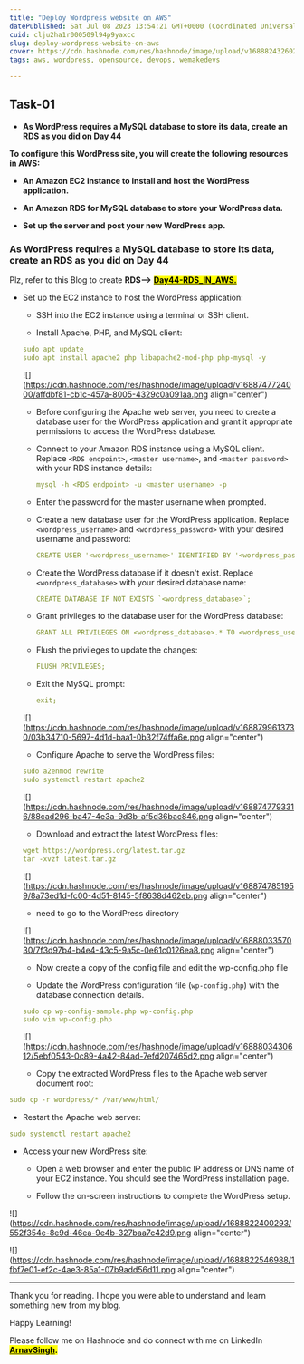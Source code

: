```yaml
---
title: "Deploy Wordpress website on AWS"
datePublished: Sat Jul 08 2023 13:54:21 GMT+0000 (Coordinated Universal Time)
cuid: clju2ha1r000509l94p9yaxcc
slug: deploy-wordpress-website-on-aws
cover: https://cdn.hashnode.com/res/hashnode/image/upload/v1688824326026/d0a36e7f-91e9-419d-b9b9-f771da70ded3.png
tags: aws, wordpress, opensource, devops, wemakedevs

---
```


## Task-01

* **As WordPress requires a MySQL database to store its data, create an RDS as you did on Day 44**
    

**To configure this WordPress site, you will create the following resources in AWS:**

* **An Amazon EC2 instance to install and host the WordPress application.**
    
* **An Amazon RDS for MySQL database to store your WordPress data.**
    
* **Set up the server and post your new WordPress app.**
    

### **As WordPress requires a MySQL database to store its data, create an RDS as you did on Day 44**

Plz, refer to this Blog to create **RDS--&gt;** [**<mark>Day44-RDS_IN_AWS.</mark>**](https://arnavdevops.hashnode.dev/relational-database-service-in-aws)

* Set up the EC2 instance to host the WordPress application:
    
    * SSH into the EC2 instance using a terminal or SSH client.
        
    * Install Apache, PHP, and MySQL client:
        
    
    ```yaml
    sudo apt update
    sudo apt install apache2 php libapache2-mod-php php-mysql -y
    ```
    
    ![](https://cdn.hashnode.com/res/hashnode/image/upload/v1688747724000/affdbf81-cb1c-457a-8005-4329c0a091aa.png align="center")
    
    * Before configuring the Apache web server, you need to create a database user for the WordPress application and grant it appropriate permissions to access the WordPress database.
        
    * Connect to your Amazon RDS instance using a MySQL client. Replace `<RDS endpoint>`, `<master username>`, and `<master password>` with your RDS instance details:
        
        ```yaml
        mysql -h <RDS endpoint> -u <master username> -p
        ```
        
    * Enter the password for the master username when prompted.
        
    * Create a new database user for the WordPress application. Replace `<wordpress_username>` and `<wordpress_password>` with your desired username and password:
        
        ```yaml
        CREATE USER '<wordpress_username>' IDENTIFIED BY '<wordpress_password>';
        ```
        
    * Create the WordPress database if it doesn't exist. Replace `<wordpress_database>` with your desired database name:
        
        ```yaml
        CREATE DATABASE IF NOT EXISTS `<wordpress_database>`;
        ```
        
    * Grant privileges to the database user for the WordPress database:
        
        ```yaml
        GRANT ALL PRIVILEGES ON <wordpress_database>.* TO <wordpress_username>;
        ```
        
    * Flush the privileges to update the changes:
        
        ```yaml
        FLUSH PRIVILEGES;
        ```
        
    * Exit the MySQL prompt:
        
        ```yaml
        exit;
        ```
        
    
    ![](https://cdn.hashnode.com/res/hashnode/image/upload/v1688799613730/03b34710-5697-4d1d-baa1-0b32f74ffa6e.png align="center")
    
    * Configure Apache to serve the WordPress files:
        
    
    ```yaml
    sudo a2enmod rewrite
    sudo systemctl restart apache2
    ```
    
    ![](https://cdn.hashnode.com/res/hashnode/image/upload/v1688747793316/88cad296-ba47-4e3a-9d3b-af5d36bac846.png align="center")
    
    * Download and extract the latest WordPress files:
        
    
    ```yaml
    wget https://wordpress.org/latest.tar.gz
    tar -xvzf latest.tar.gz
    ```
    
    ![](https://cdn.hashnode.com/res/hashnode/image/upload/v1688747851959/8a73ed1d-fc00-4d51-8145-5f8638d462eb.png align="center")
    
    * need to go to the WordPress directory
        
    
    ![](https://cdn.hashnode.com/res/hashnode/image/upload/v1688803357030/7f3d97b4-b4e4-43c5-9a5c-0e61c0126ea8.png align="center")
    
    * Now create a copy of the config file and edit the wp-config.php file
        
    * Update the WordPress configuration file (`wp-config.php`) with the database connection details.
        
    
    ```yaml
    sudo cp wp-config-sample.php wp-config.php
    sudo vim wp-config.php
    ```
    
    ![](https://cdn.hashnode.com/res/hashnode/image/upload/v1688803430612/5ebf0543-0c89-4a42-84ad-7efd207465d2.png align="center")
    
    * Copy the extracted WordPress files to the Apache web server document root:
        

```yaml
sudo cp -r wordpress/* /var/www/html/
```

* Restart the Apache web server:
    

```yaml
sudo systemctl restart apache2
```

* Access your new WordPress site:
    
    * Open a web browser and enter the public IP address or DNS name of your EC2 instance. You should see the WordPress installation page.
        
    * Follow the on-screen instructions to complete the WordPress setup.
        

![](https://cdn.hashnode.com/res/hashnode/image/upload/v1688822400293/552f354e-8e9d-46ea-9e4b-327baa7c42d9.png align="center")

![](https://cdn.hashnode.com/res/hashnode/image/upload/v1688822546988/1fbf7e01-ef2c-4ae3-85a1-07b9add56d11.png align="center")

---

Thank you for reading. I hope you were able to understand and learn something new from my blog.

Happy Learning!

Please follow me on Hashnode and do connect with me on LinkedIn [**<mark>ArnavSingh</mark>**](https://www.linkedin.com/in/arnav-singh-6897b7226/)**<mark>.</mark>**